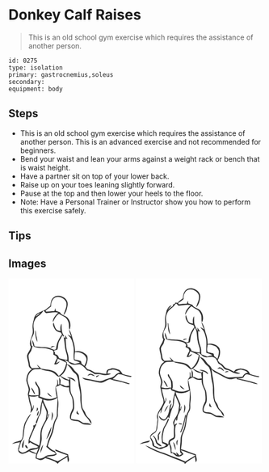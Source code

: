 # Donkey Calf Raises
> This is an old school gym exercise which requires the assistance of another person.

``` 
id: 0275 
type: isolation 
primary: gastrocnemius,soleus 
secondary:  
equipment: body 
``` 

## Steps

 - This is an old school gym exercise which requires the assistance of another person. This is an advanced exercise and not recommended for beginners.
 - Bend your waist and lean your arms against a weight rack or bench that is waist height.
 - Have a partner sit on top of your lower back.
 - Raise up on your toes leaning slightly forward.
 - Pause at the top and then lower your heels to the floor.
 - Note: Have a Personal Trainer or Instructor show you how to perform this exercise safely.

## Tips


## Images

<svg width="187pt" height="275pt" viewBox="0 0 187 275" xmlns="http://www.w3.org/2000/svg">
  <g fill="#FFF">
    <path d="M0 0h187v275H73.38c3.19-5.02 9.52-6.39 13.96-10.02.22 2.6.53 5.21.99 7.79 3.31-3.06.43-7.77.24-11.5-6.38-2.33-12.62-4.99-18.98-7.36.03.49.09 1.46.13 1.95 5.99 2.42 12.05 4.72 18.16 6.83-4.62 3.31-9.62 6.18-14.74 8.61-5.83-1.88-11.41-4.49-17.32-6.15 5.18-1.84 11.48-.09 15.86-3.93-.95-1.63-1.9-3.25-2.85-4.87-4.21-1.27-7.44-4.27-10.43-7.37 1.56-6.81 4.7-13.05 7.17-19.53 2.37-5.82 1.83-12.43 4.69-18.07 1.4-2.95 3.51-5.85 3.07-9.29-.5-6.39 1.4-12.7.67-19.08-.95-7.33-2.37-14.59-3.61-21.87 2.21-1.12 4.48-2.11 6.78-3.03 3.63 2.85 8.11 4.35 12.74 3.47.13 2.54.2 5.15 1.08 7.57 1.33 4.01 4.19 7.55 4.21 11.94.09 3.92 1.07 7.93.25 11.8-1.93 4.71-4.89 9.42-4.02 14.75 1.2 3.9 6.24 3.68 9.53 4.22 4.99-.09 8.02 5.12 12.98 5.13 3.1.21 6.22.29 9.33.22-3.25-2.61-7.41-2.43-11.31-2.45-3.53-1.04-6.12-4.28-9.9-4.71-3.08-.42-6.2-.71-9.14-1.79-.07-3.45.56-6.91 2.47-9.84 3.35-4.83 2.08-10.96 1.7-16.42-.13-5.48-4.2-9.79-4.92-15.13-.5-6.11-.06-12.26-.38-18.38 2.75 1.38 5.29 3.11 7.91 4.72-1.82-5.38-7.94-6.22-12.83-6.5 1.38.75 2.8 1.41 4.19 2.13-.31.46-.92 1.38-1.23 1.84-4.37-1.56-8.59-3.47-12.46-6.06 5.74-3.64 8.9-10.25 9.57-16.85 3.02 2.7 5.61 5.81 7.82 9.21 1.79 2.94 5.63 4.1 6.81 7.47 1.16 3.43 2.32 6.94 2.35 10.6.05 6.44 3.13 12.46 2.83 18.94-.23 6.34.3 12.74 1.68 18.93 1.17 2.95 2.76 5.72 4.07 8.61 1.6 3.56 5.15 5.67 7.06 9.02 1.1 1.88 2.08 3.87 3.76 5.33.69-7.1-7.81-9.48-9.04-15.85-.7-2.75-2.87-4.71-4.11-7.17-2.26-6.91-1.19-14.27-1.82-21.39-.41-8.6-2.97-16.92-3.58-25.49-.26-5-5.75-6.83-7.84-10.89-2.17-3.84-5.74-6.62-9.98-7.83l-.04-2.54a99.18 99.18 0 0 1-3.7-3.02c4.49-.39 6.62 3.97 10.19 5.7 4.02 1.72 8.3-.34 12.41.07 4.68 1.68 7.84 5.85 11.21 9.29 4.33.25 7.51 3.25 11.07 5.3 3.11.42 6.31-.3 9.38.61 4.89 1.3 10.52 1.72 14.92-1.24-1.87-.08-3.73-.19-5.6-.21.49-1.53 1.04-3.04 1.62-4.53 2.21-.44 4.35-1.23 6.58-1.54 3.89.34 7.8 1.6 10.83 4.14-2.95 1-5.67 2.53-7.8 4.83-3.28 3.58-8.43 3.59-12.63 5.4-3.89 1.48-7.88 4.04-12.19 2.76-7.93-1.76-15.96-3.05-23.81-5.14 2.01 2.01 4.52 3.67 7.44 3.86 7.16.53 13.88 3.71 21.08 3.87 4.76-.52 8.29-4.37 12.98-5.26 7.78 2.86 16.18 3.5 23.98 6.33 1.76.43 3.87 1.83 5.42.2-8.26-3-16.83-5.01-25.42-6.78 2.98-2.14 5.3-5.04 8.25-7.21 6.51 0 12.4 3.95 18.98 4.19.16-.35.49-1.04.65-1.39-4.54-.69-9.05-1.68-13.4-3.18-1.61-2.6-3.2-5.76-6.46-6.52-3.86-1.1-8.14-3.11-11.95-.76-1.34.37-2.98.28-3.99 1.4-1.69 1.43-1.27 3.84-1.68 5.8-5.49-.05-10.73-2.13-16.26-1.79-3.12-1.32-5.67-3.95-9.18-4.42-2.76-.18-4.11-2.69-5.73-4.56 2.93-4.81 4.29-10.44 2.97-16-4.2-5.3-11.34-8.31-18.03-6.49-.34-4.53-.77-9.1-2.12-13.47-2.15-6.55-3.12-13.65-7.1-19.45.5 3.79 2.09 7.29 3.54 10.79-1.84-1.05-3.67-2.09-5.54-3.09 1.58 2.06 3.59 3.77 4.99 5.96 2.18 3.97 3.1 8.48 3.85 12.9 1.08 6.46-.83 13.06.63 19.49 2.79 1.36 6.1 1.46 8.61 3.43-2.52.6-5.01 1.55-7.61 1.69-3.03-.65-5.81-2.09-8.75-3.04-.27-4.26-.1-8.64-1.63-12.69-2.44-6.96-2.72-14.42-2.93-21.71.9.14 1.81.27 2.71.41-1.28-1.89-2.58-3.76-3.93-5.61.23 1.11.67 3.34.9 4.45l-2.6-1.24c1.41 7.65 1.35 15.57 3.69 23.05 1.15 3.44 1.91 7.05 1.44 10.7-4.06-.48-8.05-1.37-11.97-2.54-1-2.79-2.29-5.81-5.79-5.8-.18-1.05-.32-2.11-.48-3.16-.59-.7-1.16-1.41-1.71-2.14 1.81-.61 3.76-.9 5.46-1.81 1.29-4.2.69-8.93 2.95-12.85 1.59-2.9 3.21-5.79 4.63-8.78l.72 2.57c.5-.48 1.01-.96 1.51-1.44-4.16-5.13-3.44-11.82-3.64-17.95-2.21 3.25-1.93 7.26-1.6 10.98-1.87-.46-4.09-.39-5.53-1.88-3.02-2.73-3.34-7.04-4.74-10.63-2.06 3.01.25 6.77 1.79 9.54 1.81 3.37 5.57 4.42 9.04 5.14.54.98 1.07 1.95 1.62 2.92-4.74 6.38-8.35 13.76-8.78 21.82-.81.39-1.62.78-2.44 1.17-4.82-2.12-9.8-4.43-15.2-4.23-4.81.12-9.55-.72-14.32-1.04-.64-3.32-1.56-6.61-3.37-9.49-.05 3.45.99 6.75 2.24 9.92 5.91 2.43 12.38 1.6 18.55 2.65 3.15.72 6.24 1.69 9.29 2.76 2.03 1.52 1.23 4.16 1.19 6.31 1.43.82 2.89 1.6 4.35 2.37.34 1.07.68 2.15 1.01 3.23-1.61 2.83-2.99 5.8-4.04 8.9 3.57.81 6.51-1.55 8.28-4.4-1.92.75-3.71 1.8-5.41 2.96.87-2.26 1.69-4.53 2.46-6.81 4.42 1.55 8.43 4.03 12.77 5.75-1.49 7.6-4.68 15.43-11.48 19.75-1.8-2.62-3.76-5.31-6.68-6.77-5.87-2.84-12.52-2.62-18.76-3.9-2.54-1.9-4.4-4.58-7.07-6.33 1.02 1.83 2.29 3.5 3.59 5.15-3.61-.07-7.21.13-10.81.32-1.25-1.59-2.92-3.09-2.94-5.28-.44-4.4-2.01-8.62-2.23-13.04.6-2.78 2.71-4.84 4.04-7.27.8-2.33 1.17-4.8 2.2-7.06l-1.6-.8c-.29-2.94-1.21-5.9-.69-8.86 1.19-3.73 3.93-6.9 4.35-10.88.24-3.38-.93-6.67-.85-10.05.28-5.3 2.33-10.83 6.91-13.88 3.32-2.18 5.98-5.15 8.15-8.46 1.29 1.25 2.02 3.39 3.84 3.84 5.97-.3 12-2.15 17.96-.7-3.96 3.89-8.33 8.3-8.08 14.32 2.43-4.54 4.61-9.77 9.15-12.59 3.18 2.05 6.62 3.64 9.83 5.62 2.69 2.9 4.82 6.7 4.86 10.74.1 2.41-.07 4.9.96 7.16 2.33-5.48 1.62-11.85-2.05-16.56-2.64-4.94-9.94-4.05-12.17-9.35-2.07-.79-4.16-1.52-6.25-2.25-.11-.96-.32-2.89-.43-3.86-.65 1.47-1.04 3.03-1.61 4.52-4.11-.03-8.19.56-12.29.76l-.64-1.62c2.67-2.05 5.49-3.86 8.08-6.01-.38-4.14.78-8.57 3.6-11.69 5.78-5.58 15.92-1.54 18.83 5.2 1.84 6.93-2.45 13.06-4.05 19.48 4.17-4.07 5.47-10.06 6.24-15.62 1.3-10.77-14.68-17.96-21.98-10.05-2.97 3.08-3.14 7.65-3.77 11.65-2.59 2.01-5.17 4.01-7.74 6.02-3.45.93-6.44 2.93-9.71 4.28-4.1 1.59-6.63 5.82-7.1 10.06-1.11 4.26-2.34 8.66-1.78 13.11.47 3.32.51 6.75-.69 9.93-1.55 5.6-5.35 11.65-1.99 17.37-.5 5.12-4.9 8.64-5.7 13.62.35 4.76 2.27 9.26 2.61 14.04.06 2.81 2.63 4.3 4.64 5.74-5.91 3.51-8.1 10.64-8.2 17.14.85 4.39 3.07 8.47 3.53 12.97-.2 2.63-1.31 5.15-1.23 7.8.74 3.02 1.25 6.08 1.83 9.13.73 3.79 2.57 7.32 2.86 11.2-.13 2.25-.72 4.45-.99 6.69 3.28-3 5.89-7.68 4.59-12.2-.51 2.24-.75 4.53-1.32 6.75-1.84-6.41-3.72-12.83-4.84-19.42 4.47.76 9.07.96 13.35-.75.02.69.05 2.07.06 2.76 2.01.78 4.02 1.56 6.02 2.38-.86 3.72-2 7.38-2.72 11.14-.7 3.73.12 7.8-1.73 11.27-2.03 3.84-3.97 7.74-5.35 11.87.42.78.85 1.57 1.28 2.36 1.03-3.65 2.27-7.23 3.41-10.84 5.11-5.97 2.82-14.23 5.28-21.17 2.04 4.67 4.36 9.26 5.98 14.1.49 3.93-.74 7.86-1.21 11.75-2.08 4.39-5 8.38-6.44 13.06-2.93 8.2-.42 17.13-3.4 25.34-4.73-2.81-10.01-4.58-14.52-7.78 3.25-7.81 6.55-15.61 10.29-23.18-.33-.67-.66-1.34-1-2-.43 2.17-1.67 3.28-3.7 3.32 1.42 2.67-.23 5.28-1.24 7.73-2.66 6.09-6.27 12.26-5.48 19.16.86-.66 1.72-1.32 2.57-1.99 3.68 2.69 8.14 4 11.84 6.67-2.41 1.81-5.42 1.89-8.3 2.08-5.68.21-9.26 5.98-14.95 6.3-2.48.21-4.08-2.06-5.88-3.38 1.88-4.92 2.01-10.51 5.04-14.95 2.61-3.86 2.39-8.71 2.96-13.13.66-5.11 1.38-10.39 3.94-14.95 1.9-3.96 4.83-7.35 6.45-11.46-4.14 3.73-6.64 8.85-9.13 13.74-2.58 6.56-2.56 13.77-3.43 20.69-.31 2-1.19 3.93-2.57 5.43-4.27 1.79-9.15 2.2-12.91 5.16 3.92-.71 7.77-1.7 11.68-2.41-.42 1.81-.84 3.61-1.24 5.43-.53-.06-1.59-.2-2.11-.27.42.14 1.27.43 1.7.57-1.06 3.3-2.45 8.23 1.44 10.27 4.54 2.97 9.59-.58 13.81-2.44 3.29 1.75 6.75 3.24 10.43 3.94-.32 2.12-.64 4.25-.99 6.38 2.48 1.12 4.93 2.59 7.7 2.8 2.61-.25 4.72-1.89 6.8-3.31 6.12 2.74 13.57 3.34 18.38 8.41H0V0m42.84 94.32c.34-3.52-1.17-6.8-1.67-10.23-.46-2.46-.36-5.06-1.45-7.38-.14 5.97.3 12.23 3.12 17.61m19.52 8.67c2.15-.88 4.34-1.73 6.68-1.91-2.48-1.12-5.51-.97-6.68 1.91m54.82 41.68c1.59-.57 3.12-1.3 4.74-1.77 2.14.7 4.12 1.89 6.39 2.21-1.66-1.87-3.85-3.41-6.43-3.5-2.23-.55-3.33 1.76-4.7 3.06m12.97.5c.09.4.26 1.2.35 1.6 1.64-.95 3.27-1.99 4.44-3.52-1.64.53-3.23 1.2-4.79 1.92m-87.61 46.37c-.4 1.95-.74 3.92-.96 5.91 1.96-1.38 3.57-4.29.96-5.91m58.49 8.42a2.928 2.928 0 0 0 3.99 1.62c-.7-.93-1.45-1.83-2.22-2.69-.14-.74-.43-2.22-.57-2.96-.47 1.32-1.27 2.58-1.2 4.03m-58.9 3.58l1.69-.32c.58-2.24 1.18-4.49 1.35-6.81-1.85 1.95-2.48 4.59-3.04 7.13m-21.57 47.93l.96-.04c1.08-4.07 1.14-8.33 2.04-12.44-2.13 3.86-4.54 7.9-3 12.48m4.95-4.1c-2.03 1.64 1.59 6.19 3.4 4.44-.93-1.41-2.06-4.24-3.4-4.44z"/>
    <path d="M40.37 56.66c1.45-2.5 3.7-4.53 6.54-5.29-1.93 2.04-4.11 3.87-6.54 5.29zM98.85 109.39c5.93-.47 12.72 1.49 15.82 6.96 2.81 4.28-.19 9.38-1.92 13.49-1.35-1.11-2.7-2.21-4.08-3.27-.39-1.34-.53-2.8-1.29-3.99-3-1.1-6.22-1.41-9.24-2.44-.14-3.6-.12-7.22.71-10.75zM37.28 135.35c3.48-.83 7.14-.12 10.64-.85 5.8 3.43 13.22 2.09 18.94 5.74 2.68 1.55 4.42 4.37 7.23 5.72 1.01-.24 2-.52 2.99-.84 3.09 3.66 7.39 5.96 12.16 6.5.37 2.54.68 5.09.9 7.65-2.32.27-4.9 1.28-7.03-.14-1.87-1.18-3.96-1.83-6.14-2.12.11-1.91.26-3.82.57-5.71-.73-1.56-1.48-3.12-2.35-4.61.04 3.61.73 7.26.17 10.85l-1.55-.03c-.37-2.63.18-5.47-1.31-7.83-.36 3.62 1.33 8.28-2.34 10.64-.72 5.42.44 10.77 1.47 16.07-3.48 1.1-6.89 2.76-10.62 2.7-5.22.08-10.14-1.99-14.91-3.89 1.52-2.88 1.06-6.16.83-9.27-.16-3.61-2.96-6.21-4.42-9.31-.69-1.27-1.08-2.72-2.13-3.77-1.59 2.46.55 4.75 1.86 6.73 3 3.87 2.41 9.02 2.51 13.61-4.86.31-9.83 1.26-14.55-.57.64-2.54 1.38-5.05 1.86-7.61-.51-5.77-4.93-10.86-3.46-16.82.49-5.41 3.81-10.42 8.68-12.84m-3.3 26.71c-.32 2.17 1.2 3.78 2.16 5.54.97 1.66 1.44 3.83 3.51 4.48-1.27-3.66-2.74-7.35-5.67-10.02m23.93 7.52c.34 3.61 4.02 5.46 7.15 6.22-2.45-2-4.67-4.25-7.15-6.22z"/>
    <path d="M51.44 179.89c6.99 2.57 15.09 1.91 21.25-2.42.21 8.84-.92 17.62-.96 26.45-.47 3.31-2.88 5.88-3.91 9-1.63 4.24-2.18 8.78-3.18 13.19-1.14 4.36-3.08 8.45-4.88 12.57-1.65 3.61-1.73 7.72-3.58 11.26 3.35 2.7 6.24 6.17 10.53 7.43 1.23.54 4.56 1.84 2.65 3.47-4.74 1.94-10.55.35-14.87 3.6-3.47 2.71-8.27 4.02-12.46 2.21-.8-4.15 1.9-7.71 3.18-11.45 1.95-4.15 2.54-8.73 3.67-13.14 1.33-4.89-.45-9.99.69-14.92 1.13-7.47 6.04-13.46 9.04-20.17 1.19-1.93 1.62-4.19 1.9-6.4-2.24 1.46-.93 4.76-3.17 6.24.2-3.21 1.83-6.42 1.06-9.66-1.97-5.89-5.65-11.14-6.96-17.26m12.78 18.34c.94 4.39-.61 8.71-.18 13.07 1.31-4.1 3.66-9.4.18-13.07m-8.03 40.73c4.34-5.34 6.97-12.25 7.68-19.08-3.05 6.13-5.5 12.59-7.68 19.08m-8.76 20.26c1.85-3.95 3.32-8.11 4.1-12.4-2.63 3.55-4.35 7.92-4.1 12.4z"/>
    <path d="M31.71 255.57c4.26-1.15 8.79-1.31 12.8-3.3-1.1 2.54-2.02 5.14-3 7.73-3.04-1.97-6.59-2.83-9.8-4.43z"/>
  </g>
  <g fill="#333">
    <path d="M65.96 29.02c7.3-7.91 23.28-.72 21.98 10.05-.77 5.56-2.07 11.55-6.24 15.62 1.6-6.42 5.89-12.55 4.05-19.48-2.91-6.74-13.05-10.78-18.83-5.2-2.82 3.12-3.98 7.55-3.6 11.69-2.59 2.15-5.41 3.96-8.08 6.01l.64 1.62c4.1-.2 8.18-.79 12.29-.76.57-1.49.96-3.05 1.61-4.52.11.97.32 2.9.43 3.86 2.09.73 4.18 1.46 6.25 2.25 2.23 5.3 9.53 4.41 12.17 9.35 3.67 4.71 4.38 11.08 2.05 16.56-1.03-2.26-.86-4.75-.96-7.16-.04-4.04-2.17-7.84-4.86-10.74-3.21-1.98-6.65-3.57-9.83-5.62-4.54 2.82-6.72 8.05-9.15 12.59-.25-6.02 4.12-10.43 8.08-14.32-5.96-1.45-11.99.4-17.96.7-1.82-.45-2.55-2.59-3.84-3.84-2.17 3.31-4.83 6.28-8.15 8.46-4.58 3.05-6.63 8.58-6.91 13.88-.08 3.38 1.09 6.67.85 10.05-.42 3.98-3.16 7.15-4.35 10.88-.52 2.96.4 5.92.69 8.86l1.6.8c-1.03 2.26-1.4 4.73-2.2 7.06-1.33 2.43-3.44 4.49-4.04 7.27.22 4.42 1.79 8.64 2.23 13.04.02 2.19 1.69 3.69 2.94 5.28 3.6-.19 7.2-.39 10.81-.32-1.3-1.65-2.57-3.32-3.59-5.15 2.67 1.75 4.53 4.43 7.07 6.33 6.24 1.28 12.89 1.06 18.76 3.9 2.92 1.46 4.88 4.15 6.68 6.77 6.8-4.32 9.99-12.15 11.48-19.75-4.34-1.72-8.35-4.2-12.77-5.75-.77 2.28-1.59 4.55-2.46 6.81 1.7-1.16 3.49-2.21 5.41-2.96-1.77 2.85-4.71 5.21-8.28 4.4 1.05-3.1 2.43-6.07 4.04-8.9-.33-1.08-.67-2.16-1.01-3.23-1.46-.77-2.92-1.55-4.35-2.37.04-2.15.84-4.79-1.19-6.31-3.05-1.07-6.14-2.04-9.29-2.76-6.17-1.05-12.64-.22-18.55-2.65-1.25-3.17-2.29-6.47-2.24-9.92 1.81 2.88 2.73 6.17 3.37 9.49 4.77.32 9.51 1.16 14.32 1.04 5.4-.2 10.38 2.11 15.2 4.23.82-.39 1.63-.78 2.44-1.17.43-8.06 4.04-15.44 8.78-21.82-.55-.97-1.08-1.94-1.62-2.92-3.47-.72-7.23-1.77-9.04-5.14-1.54-2.77-3.85-6.53-1.79-9.54 1.4 3.59 1.72 7.9 4.74 10.63 1.44 1.49 3.66 1.42 5.53 1.88-.33-3.72-.61-7.73 1.6-10.98.2 6.13-.52 12.82 3.64 17.95-.5.48-1.01.96-1.51 1.44l-.72-2.57c-1.42 2.99-3.04 5.88-4.63 8.78-2.26 3.92-1.66 8.65-2.95 12.85-1.7.91-3.65 1.2-5.46 1.81.55.73 1.12 1.44 1.71 2.14.16 1.05.3 2.11.48 3.16 3.5-.01 4.79 3.01 5.79 5.8 3.92 1.17 7.91 2.06 11.97 2.54.47-3.65-.29-7.26-1.44-10.7-2.34-7.48-2.28-15.4-3.69-23.05l2.6 1.24c-.23-1.11-.67-3.34-.9-4.45 1.35 1.85 2.65 3.72 3.93 5.61-.9-.14-1.81-.27-2.71-.41.21 7.29.49 14.75 2.93 21.71 1.53 4.05 1.36 8.43 1.63 12.69 2.94.95 5.72 2.39 8.75 3.04 2.6-.14 5.09-1.09 7.61-1.69-2.51-1.97-5.82-2.07-8.61-3.43-1.46-6.43.45-13.03-.63-19.49-.75-4.42-1.67-8.93-3.85-12.9-1.4-2.19-3.41-3.9-4.99-5.96 1.87 1 3.7 2.04 5.54 3.09-1.45-3.5-3.04-7-3.54-10.79 3.98 5.8 4.95 12.9 7.1 19.45 1.35 4.37 1.78 8.94 2.12 13.47 6.69-1.82 13.83 1.19 18.03 6.49 1.32 5.56-.04 11.19-2.97 16 1.62 1.87 2.97 4.38 5.73 4.56 3.51.47 6.06 3.1 9.18 4.42 5.53-.34 10.77 1.74 16.26 1.79.41-1.96-.01-4.37 1.68-5.8 1.01-1.12 2.65-1.03 3.99-1.4 3.81-2.35 8.09-.34 11.95.76 3.26.76 4.85 3.92 6.46 6.52 4.35 1.5 8.86 2.49 13.4 3.18-.16.35-.49 1.04-.65 1.39-6.58-.24-12.47-4.19-18.98-4.19-2.95 2.17-5.27 5.07-8.25 7.21 8.59 1.77 17.16 3.78 25.42 6.78-1.55 1.63-3.66.23-5.42-.2-7.8-2.83-16.2-3.47-23.98-6.33-4.69.89-8.22 4.74-12.98 5.26-7.2-.16-13.92-3.34-21.08-3.87-2.92-.19-5.43-1.85-7.44-3.86 7.85 2.09 15.88 3.38 23.81 5.14 4.31 1.28 8.3-1.28 12.19-2.76 4.2-1.81 9.35-1.82 12.63-5.4 2.13-2.3 4.85-3.83 7.8-4.83-3.03-2.54-6.94-3.8-10.83-4.14-2.23.31-4.37 1.1-6.58 1.54-.58 1.49-1.13 3-1.62 4.53 1.87.02 3.73.13 5.6.21-4.4 2.96-10.03 2.54-14.92 1.24-3.07-.91-6.27-.19-9.38-.61-3.56-2.05-6.74-5.05-11.07-5.3-3.37-3.44-6.53-7.61-11.21-9.29-4.11-.41-8.39 1.65-12.41-.07-3.57-1.73-5.7-6.09-10.19-5.7a99.18 99.18 0 0 0 3.7 3.02l.04 2.54c4.24 1.21 7.81 3.99 9.98 7.83 2.09 4.06 7.58 5.89 7.84 10.89.61 8.57 3.17 16.89 3.58 25.49.63 7.12-.44 14.48 1.82 21.39 1.24 2.46 3.41 4.42 4.11 7.17 1.23 6.37 9.73 8.75 9.04 15.85-1.68-1.46-2.66-3.45-3.76-5.33-1.91-3.35-5.46-5.46-7.06-9.02-1.31-2.89-2.9-5.66-4.07-8.61-1.38-6.19-1.91-12.59-1.68-18.93.3-6.48-2.78-12.5-2.83-18.94-.03-3.66-1.19-7.17-2.35-10.6-1.18-3.37-5.02-4.53-6.81-7.47-2.21-3.4-4.8-6.51-7.82-9.21-.67 6.6-3.83 13.21-9.57 16.85 3.87 2.59 8.09 4.5 12.46 6.06.31-.46.92-1.38 1.23-1.84-1.39-.72-2.81-1.38-4.19-2.13 4.89.28 11.01 1.12 12.83 6.5-2.62-1.61-5.16-3.34-7.91-4.72.32 6.12-.12 12.27.38 18.38.72 5.34 4.79 9.65 4.92 15.13.38 5.46 1.65 11.59-1.7 16.42-1.91 2.93-2.54 6.39-2.47 9.84 2.94 1.08 6.06 1.37 9.14 1.79 3.78.43 6.37 3.67 9.9 4.71 3.9.02 8.06-.16 11.31 2.45-3.11.07-6.23-.01-9.33-.22-4.96-.01-7.99-5.22-12.98-5.13-3.29-.54-8.33-.32-9.53-4.22-.87-5.33 2.09-10.04 4.02-14.75.82-3.87-.16-7.88-.25-11.8-.02-4.39-2.88-7.93-4.21-11.94-.88-2.42-.95-5.03-1.08-7.57-4.63.88-9.11-.62-12.74-3.47-2.3.92-4.57 1.91-6.78 3.03 1.24 7.28 2.66 14.54 3.61 21.87.73 6.38-1.17 12.69-.67 19.08.44 3.44-1.67 6.34-3.07 9.29-2.86 5.64-2.32 12.25-4.69 18.07-2.47 6.48-5.61 12.72-7.17 19.53 2.99 3.1 6.22 6.1 10.43 7.37.95 1.62 1.9 3.24 2.85 4.87-4.38 3.84-10.68 2.09-15.86 3.93 5.91 1.66 11.49 4.27 17.32 6.15 5.12-2.43 10.12-5.3 14.74-8.61-6.11-2.11-12.17-4.41-18.16-6.83-.04-.49-.1-1.46-.13-1.95 6.36 2.37 12.6 5.03 18.98 7.36.19 3.73 3.07 8.44-.24 11.5-.46-2.58-.77-5.19-.99-7.79-4.44 3.63-10.77 5-13.96 10.02h-.31c-4.81-5.07-12.26-5.67-18.38-8.41-2.08 1.42-4.19 3.06-6.8 3.31-2.77-.21-5.22-1.68-7.7-2.8.35-2.13.67-4.26.99-6.38-3.68-.7-7.14-2.19-10.43-3.94-4.22 1.86-9.27 5.41-13.81 2.44-3.89-2.04-2.5-6.97-1.44-10.27-.43-.14-1.28-.43-1.7-.57.52.07 1.58.21 2.11.27.4-1.82.82-3.62 1.24-5.43-3.91.71-7.76 1.7-11.68 2.41 3.76-2.96 8.64-3.37 12.91-5.16 1.38-1.5 2.26-3.43 2.57-5.43.87-6.92.85-14.13 3.43-20.69 2.49-4.89 4.99-10.01 9.13-13.74-1.62 4.11-4.55 7.5-6.45 11.46-2.56 4.56-3.28 9.84-3.94 14.95-.57 4.42-.35 9.27-2.96 13.13-3.03 4.44-3.16 10.03-5.04 14.95 1.8 1.32 3.4 3.59 5.88 3.38 5.69-.32 9.27-6.09 14.95-6.3 2.88-.19 5.89-.27 8.3-2.08-3.7-2.67-8.16-3.98-11.84-6.67-.85.67-1.71 1.33-2.57 1.99-.79-6.9 2.82-13.07 5.48-19.16 1.01-2.45 2.66-5.06 1.24-7.73 2.03-.04 3.27-1.15 3.7-3.32.34.66.67 1.33 1 2-3.74 7.57-7.04 15.37-10.29 23.18 4.51 3.2 9.79 4.97 14.52 7.78 2.98-8.21.47-17.14 3.4-25.34 1.44-4.68 4.36-8.67 6.44-13.06.47-3.89 1.7-7.82 1.21-11.75-1.62-4.84-3.94-9.43-5.98-14.1-2.46 6.94-.17 15.2-5.28 21.17-1.14 3.61-2.38 7.19-3.41 10.84-.43-.79-.86-1.58-1.28-2.36 1.38-4.13 3.32-8.03 5.35-11.87 1.85-3.47 1.03-7.54 1.73-11.27.72-3.76 1.86-7.42 2.72-11.14-2-.82-4.01-1.6-6.02-2.38-.01-.69-.04-2.07-.06-2.76-4.28 1.71-8.88 1.51-13.35.75 1.12 6.59 3 13.01 4.84 19.42.57-2.22.81-4.51 1.32-6.75 1.3 4.52-1.31 9.2-4.59 12.2.27-2.24.86-4.44.99-6.69-.29-3.88-2.13-7.41-2.86-11.2-.58-3.05-1.09-6.11-1.83-9.13-.08-2.65 1.03-5.17 1.23-7.8-.46-4.5-2.68-8.58-3.53-12.97.1-6.5 2.29-13.63 8.2-17.14-2.01-1.44-4.58-2.93-4.64-5.74-.34-4.78-2.26-9.28-2.61-14.04.8-4.98 5.2-8.5 5.7-13.62-3.36-5.72.44-11.77 1.99-17.37 1.2-3.18 1.16-6.61.69-9.93-.56-4.45.67-8.85 1.78-13.11.47-4.24 3-8.47 7.1-10.06 3.27-1.35 6.26-3.35 9.71-4.28 2.57-2.01 5.15-4.01 7.74-6.02.63-4 .8-8.57 3.77-11.65M40.37 56.66c2.43-1.42 4.61-3.25 6.54-5.29-2.84.76-5.09 2.79-6.54 5.29m58.48 52.73c-.83 3.53-.85 7.15-.71 10.75 3.02 1.03 6.24 1.34 9.24 2.44.76 1.19.9 2.65 1.29 3.99 1.38 1.06 2.73 2.16 4.08 3.27 1.73-4.11 4.73-9.21 1.92-13.49-3.1-5.47-9.89-7.43-15.82-6.96m-61.57 25.96c-4.87 2.42-8.19 7.43-8.68 12.84-1.47 5.96 2.95 11.05 3.46 16.82-.48 2.56-1.22 5.07-1.86 7.61 4.72 1.83 9.69.88 14.55.57-.1-4.59.49-9.74-2.51-13.61-1.31-1.98-3.45-4.27-1.86-6.73 1.05 1.05 1.44 2.5 2.13 3.77 1.46 3.1 4.26 5.7 4.42 9.31.23 3.11.69 6.39-.83 9.27 4.77 1.9 9.69 3.97 14.91 3.89 3.73.06 7.14-1.6 10.62-2.7-1.03-5.3-2.19-10.65-1.47-16.07 3.67-2.36 1.98-7.02 2.34-10.64 1.49 2.36.94 5.2 1.31 7.83l1.55.03c.56-3.59-.13-7.24-.17-10.85.87 1.49 1.62 3.05 2.35 4.61-.31 1.89-.46 3.8-.57 5.71 2.18.29 4.27.94 6.14 2.12 2.13 1.42 4.71.41 7.03.14-.22-2.56-.53-5.11-.9-7.65-4.77-.54-9.07-2.84-12.16-6.5-.99.32-1.98.6-2.99.84-2.81-1.35-4.55-4.17-7.23-5.72-5.72-3.65-13.14-2.31-18.94-5.74-3.5.73-7.16.02-10.64.85m14.16 44.54c1.31 6.12 4.99 11.37 6.96 17.26.77 3.24-.86 6.45-1.06 9.66 2.24-1.48.93-4.78 3.17-6.24-.28 2.21-.71 4.47-1.9 6.4-3 6.71-7.91 12.7-9.04 20.17-1.14 4.93.64 10.03-.69 14.92-1.13 4.41-1.72 8.99-3.67 13.14-1.28 3.74-3.98 7.3-3.18 11.45 4.19 1.81 8.99.5 12.46-2.21 4.32-3.25 10.13-1.66 14.87-3.6 1.91-1.63-1.42-2.93-2.65-3.47-4.29-1.26-7.18-4.73-10.53-7.43 1.85-3.54 1.93-7.65 3.58-11.26 1.8-4.12 3.74-8.21 4.88-12.57 1-4.41 1.55-8.95 3.18-13.19 1.03-3.12 3.44-5.69 3.91-9 .04-8.83 1.17-17.61.96-26.45-6.16 4.33-14.26 4.99-21.25 2.42m-19.73 75.68c3.21 1.6 6.76 2.46 9.8 4.43.98-2.59 1.9-5.19 3-7.73-4.01 1.99-8.54 2.15-12.8 3.3z"/>
    <path d="M42.84 94.32c-2.82-5.38-3.26-11.64-3.12-17.61 1.09 2.32.99 4.92 1.45 7.38.5 3.43 2.01 6.71 1.67 10.23zM62.36 102.99c1.17-2.88 4.2-3.03 6.68-1.91-2.34.18-4.53 1.03-6.68 1.91zM117.18 144.67c1.37-1.3 2.47-3.61 4.7-3.06 2.58.09 4.77 1.63 6.43 3.5-2.27-.32-4.25-1.51-6.39-2.21-1.62.47-3.15 1.2-4.74 1.77zM130.15 145.17c1.56-.72 3.15-1.39 4.79-1.92-1.17 1.53-2.8 2.57-4.44 3.52-.09-.4-.26-1.2-.35-1.6zM33.98 162.06c2.93 2.67 4.4 6.36 5.67 10.02-2.07-.65-2.54-2.82-3.51-4.48-.96-1.76-2.48-3.37-2.16-5.54zM57.91 169.58c2.48 1.97 4.7 4.22 7.15 6.22-3.13-.76-6.81-2.61-7.15-6.22zM42.54 191.54c2.61 1.62 1 4.53-.96 5.91.22-1.99.56-3.96.96-5.91zM101.03 199.96c-.07-1.45.73-2.71 1.2-4.03.14.74.43 2.22.57 2.96.77.86 1.52 1.76 2.22 2.69-1.57.72-3.37-.01-3.99-1.62zM42.13 203.54c.56-2.54 1.19-5.18 3.04-7.13-.17 2.32-.77 4.57-1.35 6.81l-1.69.32zM64.22 198.23c3.48 3.67 1.13 8.97-.18 13.07-.43-4.36 1.12-8.68.18-13.07zM56.19 238.96c2.18-6.49 4.63-12.95 7.68-19.08-.71 6.83-3.34 13.74-7.68 19.08zM20.56 251.47c-1.54-4.58.87-8.62 3-12.48-.9 4.11-.96 8.37-2.04 12.44l-.96.04zM25.51 247.37c1.34.2 2.47 3.03 3.4 4.44-1.81 1.75-5.43-2.8-3.4-4.44zM47.43 259.22c-.25-4.48 1.47-8.85 4.1-12.4-.78 4.29-2.25 8.45-4.1 12.4z"/>
  </g>
</svg>

<svg width="187pt" height="275pt" viewBox="0 0 187 275" xmlns="http://www.w3.org/2000/svg">
  <g fill="#FFF">
    <path d="M0 0h187v275H72.89c3.99-4.43 9.7-6.61 14.39-10.15.28 2.68.52 5.37.99 8.02 3.5-2.95.43-7.84.29-11.6-7.37-2.48-14.47-5.76-22-7.73.5-4.86 1.44-9.7 1.26-14.6-.23-6.42 3.89-11.8 5.22-17.89 2.27-7.72 1.16-16.34 5.6-23.38 2.87-4.11 1-9.17 1.87-13.73 1.85-11.26-1.14-22.49-3.32-33.47 2.2-1.33 4.53-2.41 6.92-3.38 3.74 2.92 8.38 4.43 13.14 3.44-.63 6.04 2.8 11.15 4.79 16.54.68 4.85 1.26 9.87.67 14.75-1.99 5.08-5.47 10.36-3.64 16.03 2.41 2.76 6.56 2.54 9.9 3.11 4.23.19 6.89 4.3 11 4.88 3.49.38 7.01.47 10.51.41-3.29-2.44-7.35-2.55-11.26-2.5-3.75-1.16-6.58-4.63-10.7-4.84-2.69-.56-6.09.1-8.12-2.12-1.18-4.85 2.44-8.88 4.03-13.14 1-4.31.24-8.75-.13-13.09-.33-5.59-4.58-10.02-5.02-15.6-.42-5.65-.13-11.31-.08-16.96-.78.53-1.56 1.06-2.34 1.6-4.41-1.48-8.63-3.42-12.54-5.94 6.68-4.23 9.76-12.3 9.98-19.94-1.44-.9-2.85-1.83-4.25-2.79 1.45.09 2.89.18 4.33.28 2.4 2.43 4.92 5.38 8.54 5.77 4.21.76 8.63-1.94 12.58.43 3.91 1.35 4.79 5.78 6.62 9 4.1 1.51 6.34 5.32 9.22 8.3 2.58 1.25 5.64 1.16 8.1 2.72 4.5 2.74 10 5.25 15.32 3.51-2.61-.93-5.27-1.68-7.87-2.61 3.3-1.1 6.56-4.04 10.22-2.66 3.18.67 6.34 1.71 8.75 3.99-3.51.82-6.55 2.76-7.76 6.3-4.28.88-8.67.31-12.98.73-3.96.22-8.28 1.15-11.94-.88-7.01-3.68-14.06-7.27-20.8-11.43-1.04-2.11-2.21-4.22-4.12-5.68-2.82-2.25-4.49-5.51-6.81-8.2-1.88-2.2-4.66-3.31-7.31-4.22 2.54 3 5.33 5.8 7.46 9.14 1.64 2.68 4.53 4.16 6.47 6.56 2.07 4.02 2.88 8.6 3.1 13.09.41 6.06 3.08 11.8 2.79 17.93-.2 6.5.34 13.08 1.88 19.4 2.46 4.69 4.02 10.07 8.05 13.73 2.79 2.45 3.6 6.35 6.44 8.73.73-7.14-8.02-9.41-8.95-15.91-.57-2.77-2.8-4.68-4.03-7.12-2.22-7.1-.99-14.61-1.75-21.89-.51-8.41-2.97-16.56-3.7-24.94 1.99 1.99 4 4.1 6.64 5.24 6.43 2.8 12.06 7.33 18.88 9.24 3.86.92 7.57-1.06 11.34-1.61.29.46.88 1.38 1.17 1.84 8.29 2.27 16.85 3.52 25.01 6.24 1.85.63 3.78.93 5.72 1.05-2.82-2.11-6.36-2.8-9.64-3.85-6.97-1.81-13.97-3.55-21.08-4.69 3.25-.18 6.73.3 9.59-1.61.99-2.26 2.51-5.04 5.46-4.56 5.69 1.29 11.1 3.72 16.96 4.29.23-.3.69-.91.93-1.21-4.65-.9-9.3-1.84-13.74-3.51-1.33-2.2-2.47-4.89-5.04-5.89-2.98-1.14-6.09-2.15-9.29-2.34-2.31.41-4.55 1.2-6.87 1.57-.92 1.03-1.84 2.06-2.74 3.1-3.38-1.68-6.61-3.79-10.32-4.7-4.14-.68-5.33-5.61-9.06-7.17-2.36-.94-3.68-3.03-4.72-5.21 3.11-5.25 4.86-11.9 2.37-17.73-3.65-5.47-11.1-7.69-17.33-5.99-.02-4.9-.76-9.78-2.23-14.45-2.07-6.3-2.96-13.22-7.08-18.63.78 3.91 2.4 7.56 4.02 11.17-1.93-1.19-3.86-2.39-5.85-3.47 1.56 2.06 3.51 3.82 5 5.93 2 3.52 2.9 7.53 3.67 11.47 1.26 6.92-.16 13.93.48 20.9 3.01 1.21 6.32 1.69 9.06 3.53-2.53.68-5.07 1.32-7.59 2.04-2.91-1.13-5.79-2.32-8.73-3.36-.13-1.28-.28-2.57-.43-3.85.61-5.5-2.29-10.41-3.23-15.67-.96-4.94-1.15-9.99-1.24-15 1 .27 1.99.54 3 .81-1.37-1.96-2.75-3.92-4.1-5.9.1 1.28.29 3.85.39 5.13-1.42-3.17-3.17-6.19-4.49-9.4-1.31-4.12-.49-8.51-.92-12.74-2.18 3.3-1.93 7.32-1.6 11.08-1.87-.41-4.04-.45-5.49-1.84-3.11-2.81-3.39-7.25-4.94-10.91-1.74 3.71.56 7.94 2.84 10.92 1.78 2.73 5.19 3.19 8.08 3.94.57.99 1.14 1.97 1.71 2.96-4.76 6.37-8.36 13.76-8.8 21.82-.79.4-1.59.8-2.38 1.2-4.84-2.13-9.83-4.45-15.25-4.25-4.71.11-9.35-.78-14.04-.96-.8-3.37-1.92-6.67-3.59-9.72-.2 3.52.9 6.88 2.24 10.08 6.64 2.67 13.97 1.28 20.77 3.19 3.36 1.05 7.7 1.47 8.73 5.53-.3.94-.59 1.88-.88 2.82 1.54.86 3.1 1.71 4.67 2.52.35 1.07.69 2.14 1.04 3.22-1.61 2.84-2.99 5.81-4.05 8.9 3.58.89 6.42-1.6 8.41-4.24-2.22.5-4.1 1.75-5.77 3.27.99-2.39 1.89-4.81 2.72-7.26 4.41 1.58 8.41 4.06 12.77 5.76-1.48 7.63-4.77 15.3-11.4 19.82-2-2.82-4.18-5.77-7.47-7.16-5.75-2.31-12-2.71-18.1-3.37-2.09-2.3-4.13-4.69-6.61-6.6.84 1.91 2.09 3.58 3.37 5.22-3.69-.09-7.37.14-11.06.31-1.23-1.6-2.88-3.09-2.91-5.27-.43-4.38-1.99-8.59-2.23-12.99.55-3.02 3.05-5.11 4.24-7.83.57-2.21 1.06-4.45 2-6.55-.4-.2-1.2-.61-1.61-.82-.28-2.95-1.21-5.91-.69-8.89 1.2-3.7 3.9-6.84 4.4-10.78.35-3.89-1.4-7.69-.77-11.58.6-3.4 1.79-6.79 3.93-9.54 2.58-2.99 6.38-4.69 8.64-8 .9-.86 1.51-2.5 2.86-2.66 1.17.99 1.91 2.42 3.22 3.23 6.01-.38 12.09-2.22 18.1-.74-4.05 3.89-8.3 8.38-8.21 14.41 2.4-4.75 5.01-9.61 9.25-12.99 2.48 1.9 5.18 3.48 8.02 4.78 3.02 1.28 4.63 4.33 5.98 7.13 1.57 3.36.59 7.16 1.13 10.71l1.08.66c2.15-5.45 1.06-11.66-2.48-16.27-2.85-4.69-10.1-3.75-12.27-9.12-2.09-.76-4.18-1.54-6.29-2.23l-.4-3.85c-.6 1.48-1.11 3-1.61 4.52-3.98-.02-7.95.29-11.88.93l-1.21-2.01c2.93-1.67 5.67-3.65 8.25-5.83-.4-4.13.77-8.55 3.57-11.66 5.97-5.77 16.76-1.3 19.12 6 1.53 6.38-2.88 11.96-3.87 17.9 3.71-3.44 5.07-8.95 5.86-13.84 2.31-11.17-14.46-19.25-22.04-11.07-2.98 3.09-3.16 7.65-3.77 11.66-2.68 2.04-5.45 4.01-7.77 6.48-1.4-.01-2.79-.04-4.19-.07l1.02.8c-1.27.75-2.55 1.48-3.83 2.2.03.49.07.98.12 1.47l-.25.49c-2.65 1.61-5.03 3.6-7.56 5.39 1.49-1.87 3.12-3.63 4.94-5.16l.48-.32c0-.26.01-.77.02-1.03-3.74 1.01-5.46 4.78-7.13 7.9-.48 3.42-1.71 6.69-2.13 10.12-.8 4.79 1.33 9.72-.53 14.4-1.48 5.84-5.7 12.11-2.2 18.07-.6 5.09-4.84 8.71-5.72 13.65.36 4.75 2.27 9.23 2.62 13.99.04 2.84 2.62 4.35 4.66 5.79-5.95 3.48-8.12 10.67-8.22 17.18.87 4.37 3.06 8.44 3.53 12.91-.16 2.65-1.34 5.17-1.24 7.83 1.31 4.45 1.46 9.15 3.05 13.52 1.06 3.4 2.56 7.13 1.03 10.63-2.31 5.73-6.66 10.42-8.61 16.33-1.02 2.42-.22 5.04.34 7.47-.72 4.92-1.11 9.89-1.92 14.8-.64 4.53-6.63 4.71-8.39 8.59-2.05 3.03 1.07 6.14 1.85 9.06 1.18 2.44.06 6.18 2.85 7.61 4.31 2.16 9.54 5.41 14.15 2.06 1.96-.58 3.91-1.21 5.84-1.85.95-1.25 1.91-2.49 2.87-3.72 1.96 4.26 1.96 8.93 2.57 13.48l2.48-.6c2.56 1.98 4.71 4.92 8.13 5.38 3.23.55 5.97-1.62 8.22-3.63-1.56-1.87-3.06-3.81-4.21-5.97 7.32 2.45 14.47 5.39 21.81 7.79-4.8 3.25-9.96 5.93-14.79 9.14-10.35-4.37-20.93-8.14-31.3-12.46-9.97-2.63-18.76-8.3-28.52-11.45 7.66 5.6 16.61 9.06 25.44 12.33 7.12 2.18 13.68 5.79 20.71 8.22 4.29 1.64 8.78 2.97 12.67 5.46l-.74 1.05H0V0m46.74 66.22c.83 5.68-.03 12.14 3.7 16.96-.7-5.43-2.59-10.67-2.73-16.19l-.97-.77m22.7 25.81c2.13-.95 4.32-1.81 6.68-2-2.49-.99-5.64-1.01-6.68 2m51.09 41.95c1.43-.15 2.86-.27 4.29-.37 2 1.24 3.69 2.91 5.76 4.04-1.12-2.92-3.77-4.96-6.74-5.74-1.18.56-2.23 1.34-3.31 2.07m-26.57 1.86c3.89 1.93 8.57 2.46 11.59 5.87.33-.04 1-.13 1.33-.17-2.42-4.72-8.09-5.74-12.92-5.7m37.72 3.75c1.91-.2 3.79-.64 5.63-1.2-1.78-1.42-4.42-.55-5.63 1.2m-23.38 49.35c.58 1.68 2.41 1.82 3.9 2.15-1.22-1.91-2.32-3.9-3.06-6.04-.33 1.28-.67 2.57-.84 3.89M5.31 245.92c2.92-.53 5.76-1.44 8.7-1.82 2.36-.48 5.76-.59 6.23-3.6-5.07 1.42-10.69 2.03-14.93 5.42z"/>
    <path d="M87.1 72.97c3.98 5.95 2.61 13.45 4.19 20.12.51 5.77 4.58 11.01 3.02 16.92-4.08-.5-8.16-1.16-12.01-2.65-1.27-2.6-2.21-5.99-5.9-5.5-.14-1.18-.3-2.35-.46-3.52-.64-.62-1.22-1.3-1.72-2.02 1.85-.52 3.76-.87 5.5-1.7 1.03-3.48.85-7.2 1.87-10.69 1.64-3.74 4.07-7.1 5.51-10.96zM106.14 98.39c4.41-.51 8.61.97 12.51 2.87 1.63 2.1 3.61 4.16 4.15 6.85.14 3.86-1.15 7.59-2.11 11.28-1.62-1.39-3.25-2.78-4.96-4.06-.51-1.34-.08-3.55-1.83-4.05-2.49-.78-5.1-1.02-7.61-1.72-2.02-3.3-.58-7.57-.15-11.17zM44.21 124.37c3.54-.83 7.25-.2 10.82-.83 5.21 2.92 11.48 2.37 16.92 4.65 3.74 1.6 6.09 5.14 9.6 7.1.59-.35 1.78-1.03 2.37-1.38 3.15 3.86 7.65 6.28 12.63 6.68.26 2.57.53 5.13.85 7.69-2.45.29-5.19 1.31-7.43-.22-1.81-1.15-3.86-1.75-5.97-2.03.51-3.6.71-7.38-1.78-10.34-.12 3.63.95 7.39-.04 10.93l-1.13-.04c-1.02-2.52.2-5.54-1.56-7.85-.34 3.62 1.35 8.31-2.38 10.63-.79 5.41.58 10.74 1.52 16.03-3.49 1.11-6.92 2.78-10.66 2.7-5.16.13-9.97-2.04-14.67-3.9 1.99-3.4.79-7.43.55-11.11-1.35-3.76-4.26-6.73-5.53-10.56-.26-.09-.77-.29-1.03-.39-1.24 2.72 1.34 4.85 2.57 7 2.74 3.87 1.91 8.85 2.14 13.3-2.34-.69-4.66.31-7.01.41-2.64.1-5.23-.57-7.78-1.17.62-2.55 1.36-5.07 1.85-7.66-.52-5.78-4.95-10.89-3.45-16.87.5-5.37 3.79-10.33 8.6-12.77m-3.34 26.68c.09 1.46.41 2.89 1.37 4.05 1.52 2.08 2.04 5.06 4.66 6.11-1.3-3.76-2.99-7.48-6.03-10.16m24.05 7.53c.33 3.6 4 5.44 7.12 6.21-2.43-2-4.66-4.24-7.12-6.21z"/>
    <path d="M37.97 163.86c4.48.69 9.15 1.3 13.4-.73-.53 3.9 3.84 3.87 6.31 5.28-1.35 5.46-3.39 10.88-3.11 16.61.13 3.64-1.7 6.91-3.96 9.62.43-3.05 1.44-5.98 1.94-9.02-2.54 1.93-2.81 5.38-3.32 8.29-.49 5.45-2.45 10.91-6.19 14.99-4.21 1.52-6.89-2.53-9.3-5.2.25 3.37 2.71 6.43 6.06 7.13 2.84 1.06 4.98-1.65 6.54-3.58l.5-.64c.14-.32.43-.96.57-1.28.53.85 1 1.74 1.53 2.6 1.56-5.32 2.68-10.82 5.03-15.88 3.38-5.71 1.13-12.67 3.9-18.62 1.91 4.83 4.49 9.43 5.88 14.44.01 3.43-.97 6.79-1.26 10.21-1.42 5.08-4.82 9.29-7.13 13.98-1.64 3.29 1.55 6.5.8 9.87-.74 4.64.12 9.33-.36 13.97-2.1 1.6-4.87 2.24-6.69 4.24-1.54 1.84-.99 4.4-1.57 6.59-2.1-2.11-5.12-2.74-7.72-4.04-1.67-6.65.37-13.25 1.9-19.69 2.44-4.7 5.59-9.08 7.04-14.25-.74-.6-1.36-.57-1.84.1-1.31 4.08-3.37 7.86-5.53 11.55-2.08 3.52-2.43 7.66-3.31 11.58-.9 4.15.05 8.33.45 12.48 1.78 1.1 5.15 1.19 5.57 3.43-2.2 3.12-6.87 2.47-10.16 3.71-2.25-1.14-4.53-2.23-6.93-3.03-.7-4.67-2.74-9.02-5.73-12.65.74-3.9 4.78-5 7.36-7.35 3.72-4.3 2.48-10.29 3.71-15.42.8-3.33-.13-6.69-.15-10.04.98-3.05 2.7-5.8 4.44-8.46-.2 1.97-.44 3.93-.52 5.92.59-1.09 1.21-2.18 1.46-3.4 1.05-5.9 4.7-10.83 6.85-16.32.58-1.43-.01-2.84-.6-4.13-.42 2.11.26 4.7-1.51 6.35-1-6.51-3.48-12.67-4.35-19.21m11.59 16.83c-.3 1.94-.55 3.89-.73 5.85 1.79-1.35 3.95-4.77.73-5.85m-7.86 17.82c2.58-3.12 4.47-6.77 6.15-10.42-3.08 2.72-5.05 6.49-6.15 10.42m-9.67 34.38c-.25 2.81.44 5.63.48 8.46 1.65-2.51 1.64-5.42.94-8.24 1.04-2.04 2.62-3.93 2.62-6.34-1.62 1.83-3.17 3.81-4.04 6.12m-7.81.25c1.34 1.97 3.23 3.65 3.88 6.01.81 2.31.73 5.22 2.89 6.83 1.99 1.5 4.05 3.17 6.63 3.45-.62-3.36-4.37-3.64-6.27-5.9-1.32-4.03-2.65-8.81-7.13-10.39z"/>
    <path d="M58.65 168.91c6.93 2.6 15.05 1.85 21.11-2.54-.04 7.69-.56 15.35-.99 23.02 1.03 5.6-3.58 9.76-4.68 14.93-.28-.6-.86-1.79-1.15-2.39-1.93 9.11-3.63 18.37-7.86 26.77.44-.16 1.34-.47 1.79-.62 3.88-7.66 5.43-16.16 6.79-24.56.46 5.52-.95 10.96-1.96 16.35-1.25 6.6-5.82 12.28-5.8 19.17.01 6.49-1.71 12.99-.39 19.45.78.79 1.56 1.58 2.33 2.39-1.24.69-2.5 1.34-3.8 1.92-1.29-1.76-2.75-3.41-4.63-4.56-.15 1.3.71 2.31 1.5 3.2l-2.2.36c.25-.23.76-.71 1.01-.94-1.95-1.49-4.28-2.16-6.63-2.69-1.44-1.74-.34-4.21-.71-6.26.21-3.41-3.49-6.15-2.15-9.59 1.5-2.05 4.14-2.61 6.11-4.05 2.49-2.51 1.62-6.25 1.45-9.4-.35-3.49.25-6.98.83-10.41.72-.94 1.93-1.68 1.96-2.99-1.55-.35-2.36 1.4-3.49 2.11-1.66-3.64.98-6.88 2.65-9.92-.14.81-.41 2.43-.55 3.24l1.63-.06c.5-3.55.66-7.36 2.61-10.49.65-1.3 1.61-2.56 1.48-4.11.36-.17 1.09-.49 1.45-.66.43-2.02.83-4.06 1.06-6.11-1.65 1.28-1.43 3.42-1.58 5.3-2.01-2.63.57-5.84-.46-8.71-1.94-5.83-5.75-11-6.73-17.15m12.56 18.27c.9 4.42-.49 8.75-.22 13.14 1.39-4.12 3.69-9.41.22-13.14m-8.58 27.93c1.68 1.67 3.92 2.41 5.92.81-1.93-.55-3.89-1.1-5.92-.81m-1.54 32.96c-.28-2.84.04-5.66.88-8.39-3.23 1.89-2.59 5.67-.88 8.39m-6.29-5.34c1.14 4.18 2.14 8.43 3.77 12.45-.07-4.34-.51-9.22-3.77-12.45z"/>
  </g>
  <g fill="#333">
    <path d="M72.97 18.01c7.58-8.18 24.35-.1 22.04 11.07-.79 4.89-2.15 10.4-5.86 13.84.99-5.94 5.4-11.52 3.87-17.9-2.36-7.3-13.15-11.77-19.12-6-2.8 3.11-3.97 7.53-3.57 11.66-2.58 2.18-5.32 4.16-8.25 5.83l1.21 2.01c3.93-.64 7.9-.95 11.88-.93.5-1.52 1.01-3.04 1.61-4.52l.4 3.85c2.11.69 4.2 1.47 6.29 2.23 2.17 5.37 9.42 4.43 12.27 9.12 3.54 4.61 4.63 10.82 2.48 16.27l-1.08-.66c-.54-3.55.44-7.35-1.13-10.71-1.35-2.8-2.96-5.85-5.98-7.13-2.84-1.3-5.54-2.88-8.02-4.78-4.24 3.38-6.85 8.24-9.25 12.99-.09-6.03 4.16-10.52 8.21-14.41-6.01-1.48-12.09.36-18.1.74-1.31-.81-2.05-2.24-3.22-3.23-1.35.16-1.96 1.8-2.86 2.66-2.26 3.31-6.06 5.01-8.64 8-2.14 2.75-3.33 6.14-3.93 9.54-.63 3.89 1.12 7.69.77 11.58-.5 3.94-3.2 7.08-4.4 10.78-.52 2.98.41 5.94.69 8.89.41.21 1.21.62 1.61.82-.94 2.1-1.43 4.34-2 6.55-1.19 2.72-3.69 4.81-4.24 7.83.24 4.4 1.8 8.61 2.23 12.99.03 2.18 1.68 3.67 2.91 5.27 3.69-.17 7.37-.4 11.06-.31-1.28-1.64-2.53-3.31-3.37-5.22 2.48 1.91 4.52 4.3 6.61 6.6 6.1.66 12.35 1.06 18.1 3.37 3.29 1.39 5.47 4.34 7.47 7.16 6.63-4.52 9.92-12.19 11.4-19.82-4.36-1.7-8.36-4.18-12.77-5.76-.83 2.45-1.73 4.87-2.72 7.26 1.67-1.52 3.55-2.77 5.77-3.27-1.99 2.64-4.83 5.13-8.41 4.24 1.06-3.09 2.44-6.06 4.05-8.9-.35-1.08-.69-2.15-1.04-3.22-1.57-.81-3.13-1.66-4.67-2.52.29-.94.58-1.88.88-2.82-1.03-4.06-5.37-4.48-8.73-5.53-6.8-1.91-14.13-.52-20.77-3.19-1.34-3.2-2.44-6.56-2.24-10.08 1.67 3.05 2.79 6.35 3.59 9.72 4.69.18 9.33 1.07 14.04.96 5.42-.2 10.41 2.12 15.25 4.25.79-.4 1.59-.8 2.38-1.2.44-8.06 4.04-15.45 8.8-21.82-.57-.99-1.14-1.97-1.71-2.96-2.89-.75-6.3-1.21-8.08-3.94-2.28-2.98-4.58-7.21-2.84-10.92 1.55 3.66 1.83 8.1 4.94 10.91 1.45 1.39 3.62 1.43 5.49 1.84-.33-3.76-.58-7.78 1.6-11.08.43 4.23-.39 8.62.92 12.74 1.32 3.21 3.07 6.23 4.49 9.4-.1-1.28-.29-3.85-.39-5.13 1.35 1.98 2.73 3.94 4.1 5.9-1.01-.27-2-.54-3-.81.09 5.01.28 10.06 1.24 15 .94 5.26 3.84 10.17 3.23 15.67.15 1.28.3 2.57.43 3.85 2.94 1.04 5.82 2.23 8.73 3.36 2.52-.72 5.06-1.36 7.59-2.04-2.74-1.84-6.05-2.32-9.06-3.53-.64-6.97.78-13.98-.48-20.9-.77-3.94-1.67-7.95-3.67-11.47-1.49-2.11-3.44-3.87-5-5.93 1.99 1.08 3.92 2.28 5.85 3.47-1.62-3.61-3.24-7.26-4.02-11.17 4.12 5.41 5.01 12.33 7.08 18.63 1.47 4.67 2.21 9.55 2.23 14.45 6.23-1.7 13.68.52 17.33 5.99 2.49 5.83.74 12.48-2.37 17.73 1.04 2.18 2.36 4.27 4.72 5.21 3.73 1.56 4.92 6.49 9.06 7.17 3.71.91 6.94 3.02 10.32 4.7.9-1.04 1.82-2.07 2.74-3.1 2.32-.37 4.56-1.16 6.87-1.57 3.2.19 6.31 1.2 9.29 2.34 2.57 1 3.71 3.69 5.04 5.89 4.44 1.67 9.09 2.61 13.74 3.51-.24.3-.7.91-.93 1.21-5.86-.57-11.27-3-16.96-4.29-2.95-.48-4.47 2.3-5.46 4.56-2.86 1.91-6.34 1.43-9.59 1.61 7.11 1.14 14.11 2.88 21.08 4.69 3.28 1.05 6.82 1.74 9.64 3.85-1.94-.12-3.87-.42-5.72-1.05-8.16-2.72-16.72-3.97-25.01-6.24-.29-.46-.88-1.38-1.17-1.84-3.77.55-7.48 2.53-11.34 1.61-6.82-1.91-12.45-6.44-18.88-9.24-2.64-1.14-4.65-3.25-6.64-5.24.73 8.38 3.19 16.53 3.7 24.94.76 7.28-.47 14.79 1.75 21.89 1.23 2.44 3.46 4.35 4.03 7.12.93 6.5 9.68 8.77 8.95 15.91-2.84-2.38-3.65-6.28-6.44-8.73-4.03-3.66-5.59-9.04-8.05-13.73-1.54-6.32-2.08-12.9-1.88-19.4.29-6.13-2.38-11.87-2.79-17.93-.22-4.49-1.03-9.07-3.1-13.09-1.94-2.4-4.83-3.88-6.47-6.56-2.13-3.34-4.92-6.14-7.46-9.14 2.65.91 5.43 2.02 7.31 4.22 2.32 2.69 3.99 5.95 6.81 8.2 1.91 1.46 3.08 3.57 4.12 5.68 6.74 4.16 13.79 7.75 20.8 11.43 3.66 2.03 7.98 1.1 11.94.88 4.31-.42 8.7.15 12.98-.73 1.21-3.54 4.25-5.48 7.76-6.3-2.41-2.28-5.57-3.32-8.75-3.99-3.66-1.38-6.92 1.56-10.22 2.66 2.6.93 5.26 1.68 7.87 2.61-5.32 1.74-10.82-.77-15.32-3.51-2.46-1.56-5.52-1.47-8.1-2.72-2.88-2.98-5.12-6.79-9.22-8.3-1.83-3.22-2.71-7.65-6.62-9-3.95-2.37-8.37.33-12.58-.43-3.62-.39-6.14-3.34-8.54-5.77-1.44-.1-2.88-.19-4.33-.28 1.4.96 2.81 1.89 4.25 2.79-.22 7.64-3.3 15.71-9.98 19.94 3.91 2.52 8.13 4.46 12.54 5.94.78-.54 1.56-1.07 2.34-1.6-.05 5.65-.34 11.31.08 16.96.44 5.58 4.69 10.01 5.02 15.6.37 4.34 1.13 8.78.13 13.09-1.59 4.26-5.21 8.29-4.03 13.14 2.03 2.22 5.43 1.56 8.12 2.12 4.12.21 6.95 3.68 10.7 4.84 3.91-.05 7.97.06 11.26 2.5-3.5.06-7.02-.03-10.51-.41-4.11-.58-6.77-4.69-11-4.88-3.34-.57-7.49-.35-9.9-3.11-1.83-5.67 1.65-10.95 3.64-16.03.59-4.88.01-9.9-.67-14.75-1.99-5.39-5.42-10.5-4.79-16.54-4.76.99-9.4-.52-13.14-3.44-2.39.97-4.72 2.05-6.92 3.38 2.18 10.98 5.17 22.21 3.32 33.47-.87 4.56 1 9.62-1.87 13.73-4.44 7.04-3.33 15.66-5.6 23.38-1.33 6.09-5.45 11.47-5.22 17.89.18 4.9-.76 9.74-1.26 14.6 7.53 1.97 14.63 5.25 22 7.73.14 3.76 3.21 8.65-.29 11.6-.47-2.65-.71-5.34-.99-8.02-4.69 3.54-10.4 5.72-14.39 10.15h-1.54l.74-1.05c-3.89-2.49-8.38-3.82-12.67-5.46-7.03-2.43-13.59-6.04-20.71-8.22-8.83-3.27-17.78-6.73-25.44-12.33 9.76 3.15 18.55 8.82 28.52 11.45 10.37 4.32 20.95 8.09 31.3 12.46 4.83-3.21 9.99-5.89 14.79-9.14-7.34-2.4-14.49-5.34-21.81-7.79 1.15 2.16 2.65 4.1 4.21 5.97-2.25 2.01-4.99 4.18-8.22 3.63-3.42-.46-5.57-3.4-8.13-5.38l-2.48.6c-.61-4.55-.61-9.22-2.57-13.48-.96 1.23-1.92 2.47-2.87 3.72-1.93.64-3.88 1.27-5.84 1.85-4.61 3.35-9.84.1-14.15-2.06-2.79-1.43-1.67-5.17-2.85-7.61-.78-2.92-3.9-6.03-1.85-9.06 1.76-3.88 7.75-4.06 8.39-8.59.81-4.91 1.2-9.88 1.92-14.8-.56-2.43-1.36-5.05-.34-7.47 1.95-5.91 6.3-10.6 8.61-16.33 1.53-3.5.03-7.23-1.03-10.63-1.59-4.37-1.74-9.07-3.05-13.52-.1-2.66 1.08-5.18 1.24-7.83-.47-4.47-2.66-8.54-3.53-12.91.1-6.51 2.27-13.7 8.22-17.18-2.04-1.44-4.62-2.95-4.66-5.79-.35-4.76-2.26-9.24-2.62-13.99.88-4.94 5.12-8.56 5.72-13.65-3.5-5.96.72-12.23 2.2-18.07 1.86-4.68-.27-9.61.53-14.4.42-3.43 1.65-6.7 2.13-10.12 1.67-3.12 3.39-6.89 7.13-7.9-.01.26-.02.77-.02 1.03l-.48.32c-1.82 1.53-3.45 3.29-4.94 5.16 2.53-1.79 4.91-3.78 7.56-5.39l.25-.49c-.05-.49-.09-.98-.12-1.47 1.28-.72 2.56-1.45 3.83-2.2l-1.02-.8c1.4.03 2.79.06 4.19.07 2.32-2.47 5.09-4.44 7.77-6.48.61-4.01.79-8.57 3.77-11.66M87.1 72.97c-1.44 3.86-3.87 7.22-5.51 10.96-1.02 3.49-.84 7.21-1.87 10.69-1.74.83-3.65 1.18-5.5 1.7.5.72 1.08 1.4 1.72 2.02.16 1.17.32 2.34.46 3.52 3.69-.49 4.63 2.9 5.9 5.5 3.85 1.49 7.93 2.15 12.01 2.65 1.56-5.91-2.51-11.15-3.02-16.92-1.58-6.67-.21-14.17-4.19-20.12m19.04 25.42c-.43 3.6-1.87 7.87.15 11.17 2.51.7 5.12.94 7.61 1.72 1.75.5 1.32 2.71 1.83 4.05 1.71 1.28 3.34 2.67 4.96 4.06.96-3.69 2.25-7.42 2.11-11.28-.54-2.69-2.52-4.75-4.15-6.85-3.9-1.9-8.1-3.38-12.51-2.87m-61.93 25.98c-4.81 2.44-8.1 7.4-8.6 12.77-1.5 5.98 2.93 11.09 3.45 16.87-.49 2.59-1.23 5.11-1.85 7.66 2.55.6 5.14 1.27 7.78 1.17 2.35-.1 4.67-1.1 7.01-.41-.23-4.45.6-9.43-2.14-13.3-1.23-2.15-3.81-4.28-2.57-7 .26.1.77.3 1.03.39 1.27 3.83 4.18 6.8 5.53 10.56.24 3.68 1.44 7.71-.55 11.11 4.7 1.86 9.51 4.03 14.67 3.9 3.74.08 7.17-1.59 10.66-2.7-.94-5.29-2.31-10.62-1.52-16.03 3.73-2.32 2.04-7.01 2.38-10.63 1.76 2.31.54 5.33 1.56 7.85l1.13.04c.99-3.54-.08-7.3.04-10.93 2.49 2.96 2.29 6.74 1.78 10.34 2.11.28 4.16.88 5.97 2.03 2.24 1.53 4.98.51 7.43.22-.32-2.56-.59-5.12-.85-7.69-4.98-.4-9.48-2.82-12.63-6.68-.59.35-1.78 1.03-2.37 1.38-3.51-1.96-5.86-5.5-9.6-7.1-5.44-2.28-11.71-1.73-16.92-4.65-3.57.63-7.28 0-10.82.83m-6.24 39.49c.87 6.54 3.35 12.7 4.35 19.21 1.77-1.65 1.09-4.24 1.51-6.35.59 1.29 1.18 2.7.6 4.13-2.15 5.49-5.8 10.42-6.85 16.32-.25 1.22-.87 2.31-1.46 3.4.08-1.99.32-3.95.52-5.92-1.74 2.66-3.46 5.41-4.44 8.46.02 3.35.95 6.71.15 10.04-1.23 5.13.01 11.12-3.71 15.42-2.58 2.35-6.62 3.45-7.36 7.35 2.99 3.63 5.03 7.98 5.73 12.65 2.4.8 4.68 1.89 6.93 3.03 3.29-1.24 7.96-.59 10.16-3.71-.42-2.24-3.79-2.33-5.57-3.43-.4-4.15-1.35-8.33-.45-12.48.88-3.92 1.23-8.06 3.31-11.58 2.16-3.69 4.22-7.47 5.53-11.55.48-.67 1.1-.7 1.84-.1-1.45 5.17-4.6 9.55-7.04 14.25-1.53 6.44-3.57 13.04-1.9 19.69 2.6 1.3 5.62 1.93 7.72 4.04.58-2.19.03-4.75 1.57-6.59 1.82-2 4.59-2.64 6.69-4.24.48-4.64-.38-9.33.36-13.97.75-3.37-2.44-6.58-.8-9.87 2.31-4.69 5.71-8.9 7.13-13.98.29-3.42 1.27-6.78 1.26-10.21-1.39-5.01-3.97-9.61-5.88-14.44-2.77 5.95-.52 12.91-3.9 18.62-2.35 5.06-3.47 10.56-5.03 15.88-.53-.86-1-1.75-1.53-2.6-.14.32-.43.96-.57 1.28l-.5.64c-1.56 1.93-3.7 4.64-6.54 3.58-3.35-.7-5.81-3.76-6.06-7.13 2.41 2.67 5.09 6.72 9.3 5.2 3.74-4.08 5.7-9.54 6.19-14.99.51-2.91.78-6.36 3.32-8.29-.5 3.04-1.51 5.97-1.94 9.02 2.26-2.71 4.09-5.98 3.96-9.62-.28-5.73 1.76-11.15 3.11-16.61-2.47-1.41-6.84-1.38-6.31-5.28-4.25 2.03-8.92 1.42-13.4.73m20.68 5.05c.98 6.15 4.79 11.32 6.73 17.15 1.03 2.87-1.55 6.08.46 8.71.15-1.88-.07-4.02 1.58-5.3-.23 2.05-.63 4.09-1.06 6.11-.36.17-1.09.49-1.45.66.13 1.55-.83 2.81-1.48 4.11-1.95 3.13-2.11 6.94-2.61 10.49l-1.63.06c.14-.81.41-2.43.55-3.24-1.67 3.04-4.31 6.28-2.65 9.92 1.13-.71 1.94-2.46 3.49-2.11-.03 1.31-1.24 2.05-1.96 2.99-.58 3.43-1.18 6.92-.83 10.41.17 3.15 1.04 6.89-1.45 9.4-1.97 1.44-4.61 2-6.11 4.05-1.34 3.44 2.36 6.18 2.15 9.59.37 2.05-.73 4.52.71 6.26 2.35.53 4.68 1.2 6.63 2.69-.25.23-.76.71-1.01.94l2.2-.36c-.79-.89-1.65-1.9-1.5-3.2 1.88 1.15 3.34 2.8 4.63 4.56 1.3-.58 2.56-1.23 3.8-1.92-.77-.81-1.55-1.6-2.33-2.39-1.32-6.46.4-12.96.39-19.45-.02-6.89 4.55-12.57 5.8-19.17 1.01-5.39 2.42-10.83 1.96-16.35-1.36 8.4-2.91 16.9-6.79 24.56-.45.15-1.35.46-1.79.62 4.23-8.4 5.93-17.66 7.86-26.77.29.6.87 1.79 1.15 2.39 1.1-5.17 5.71-9.33 4.68-14.93.43-7.67.95-15.33.99-23.02-6.06 4.39-14.18 5.14-21.11 2.54z"/>
    <path d="M46.74 66.22l.97.77c.14 5.52 2.03 10.76 2.73 16.19-3.73-4.82-2.87-11.28-3.7-16.96zM69.44 92.03c1.04-3.01 4.19-2.99 6.68-2-2.36.19-4.55 1.05-6.68 2zM120.53 133.98c1.08-.73 2.13-1.51 3.31-2.07 2.97.78 5.62 2.82 6.74 5.74-2.07-1.13-3.76-2.8-5.76-4.04-1.43.1-2.86.22-4.29.37zM93.96 135.84c4.83-.04 10.5.98 12.92 5.7-.33.04-1 .13-1.33.17-3.02-3.41-7.7-3.94-11.59-5.87zM131.68 139.59c1.21-1.75 3.85-2.62 5.63-1.2-1.84.56-3.72 1-5.63 1.2zM40.87 151.05c3.04 2.68 4.73 6.4 6.03 10.16-2.62-1.05-3.14-4.03-4.66-6.11-.96-1.16-1.28-2.59-1.37-4.05zM64.92 158.58c2.46 1.97 4.69 4.21 7.12 6.21-3.12-.77-6.79-2.61-7.12-6.21zM49.56 180.69c3.22 1.08 1.06 4.5-.73 5.85.18-1.96.43-3.91.73-5.85zM108.3 188.94c.17-1.32.51-2.61.84-3.89.74 2.14 1.84 4.13 3.06 6.04-1.49-.33-3.32-.47-3.9-2.15zM41.7 198.51c1.1-3.93 3.07-7.7 6.15-10.42-1.68 3.65-3.57 7.3-6.15 10.42zM71.21 187.18c3.47 3.73 1.17 9.02-.22 13.14-.27-4.39 1.12-8.72.22-13.14zM62.63 215.11c2.03-.29 3.99.26 5.92.81-2 1.6-4.24.86-5.92-.81zM32.03 232.89c.87-2.31 2.42-4.29 4.04-6.12 0 2.41-1.58 4.3-2.62 6.34.7 2.82.71 5.73-.94 8.24-.04-2.83-.73-5.65-.48-8.46z"/>
    <path d="M24.22 233.14c4.48 1.58 5.81 6.36 7.13 10.39 1.9 2.26 5.65 2.54 6.27 5.9-2.58-.28-4.64-1.95-6.63-3.45-2.16-1.61-2.08-4.52-2.89-6.83-.65-2.36-2.54-4.04-3.88-6.01zM5.31 245.92c4.24-3.39 9.86-4 14.93-5.42-.47 3.01-3.87 3.12-6.23 3.6-2.94.38-5.78 1.29-8.7 1.82zM61.09 248.07c-1.71-2.72-2.35-6.5.88-8.39-.84 2.73-1.16 5.55-.88 8.39zM54.8 242.73c3.26 3.23 3.7 8.11 3.77 12.45-1.63-4.02-2.63-8.27-3.77-12.45z"/>
  </g>
</svg>
